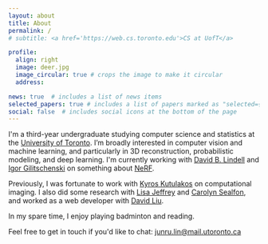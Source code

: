 ```yaml
---
layout: about
title: About
permalink: /
# subtitle: <a href='https://web.cs.toronto.edu'>CS at UofT</a>

profile:
  align: right
  image: deer.jpg
  image_circular: true # crops the image to make it circular
  address: 

news: true  # includes a list of news items
selected_papers: true # includes a list of papers marked as "selected={true}"
social: false  # includes social icons at the bottom of the page
---
```


I'm a third-year undergraduate studying computer science and statistics at the <a href='https://www.utoronto.ca'>University of Toronto</a>. I’m broadly interested in computer vision and machine learning, and particularly in 3D reconstruction, probabilistic modeling, and deep learning. I'm currently working with <a href='https://davidlindell.com'>David B. Lindell</a> and <a href='https://www.gilitschenski.org/igor/'>Igor Gilitschenski</a> on something about <a href='https://www.matthewtancik.com/nerf'>NeRF</a>.

Previously, I was fortunate to work with <a href='http://www.cs.toronto.edu/~kyros/'>Kyros Kutulakos</a> on computational imaging. I also did some research with <a href='https://www.utsc.utoronto.ca/cms/lisa-jeffrey'>Lisa Jeffrey</a> and <a href='https://www.linkedin.com/in/csealfon/?originalSubdomain=ca'>Carolyn Sealfon</a>, and worked as a web developer with <a href='https://www.cs.toronto.edu/~david/'>David Liu</a>.

In my spare time, I enjoy playing badminton and reading.

Feel free to get in touch if you'd like to chat: junru.lin@mail.utoronto.ca

<!-- Hello, 
Write your biography here. Tell the world about yourself. Link to your favorite [subreddit](http://reddit.com). You can put a picture in, too. The code is already in, just name your picture `prof_pic.jpg` and put it in the `img/` folder.

Put your address / P.O. box / other info right below your picture. You can also disable any these elements by editing `profile` property of the YAML header of your `_pages/about.md`. Edit `_bibliography/papers.bib` and Jekyll will render your [publications page](/al-folio/publications/) automatically.

Link to your social media connections, too. This theme is set up to use [Font Awesome icons](http://fortawesome.github.io/Font-Awesome/) and [Academicons](https://jpswalsh.github.io/academicons/), like the ones below. Add your Facebook, Twitter, LinkedIn, Google Scholar, or just disable all of them. -->
